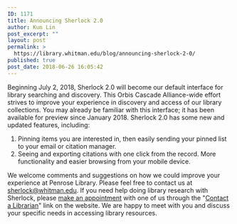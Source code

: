 ```yaml
---
ID: 1171
title: Announcing Sherlock 2.0
author: Kun Lin
post_excerpt: ""
layout: post
permalink: >
  https://library.whitman.edu/blog/announcing-sherlock-2-0/
published: true
post_date: 2018-06-26 16:05:42
---
```

Beginning July 2, 2018, Sherlock 2.0 will become our default interface for library searching and discovery. This Orbis Cascade Alliance-wide effort strives to improve your experience in discovery and access of our library collections. You may already be familiar with this interface; it has been available for preview since January 2018. Sherlock 2.0 has some new and updated features, including:
<ol>
 	<li>Pinning items you are interested in, then easily sending your pinned list to your email or citation manager.</li>
 	<li>Seeing and exporting citations with one click from the record.
More functionality and easier browsing from your mobile device.</li>
</ol>
We welcome comments and suggestions on how we could improve your experience at Penrose Library. Please feel free to contact us at <a href="mailto:sherlock@whitman.edu">sherlock@whitman.edu</a>. If you need help doing library research with Sherlock, please <a href="https://library.whitman.edu/contact-a-librarian/">make an appointment</a> with one of us through the "<a href="https://library.whitman.edu/contact-a-librarian/">Contact a Librarian</a>" link on the website. We are happy to meet with you and discuss your specific needs in accessing library resources.